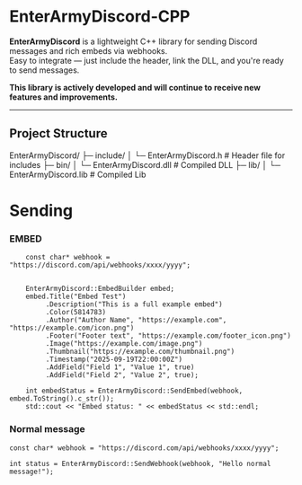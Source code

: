 # EnterArmyDiscord-CPP

**EnterArmyDiscord** is a lightweight C++ library for sending Discord messages and rich embeds via webhooks.  
Easy to integrate — just include the header, link the DLL, and you're ready to send messages.  

**This library is actively developed and will continue to receive new features and improvements.**


---

## Project Structure

EnterArmyDiscord/
├─ include/
│ └─ EnterArmyDiscord.h # Header file for includes 
├─ bin/
│ └─ EnterArmyDiscord.dll # Compiled DLL
├─ lib/
│ └─ EnterArmyDiscord.lib # Compiled Lib

# Sending

### EMBED
```
    const char* webhook = "https://discord.com/api/webhooks/xxxx/yyyy";

   
    EnterArmyDiscord::EmbedBuilder embed;
    embed.Title("Embed Test")
         .Description("This is a full example embed")
         .Color(5814783)
         .Author("Author Name", "https://example.com", "https://example.com/icon.png")
         .Footer("Footer text", "https://example.com/footer_icon.png")
         .Image("https://example.com/image.png")
         .Thumbnail("https://example.com/thumbnail.png")
         .Timestamp("2025-09-19T22:00:00Z")
         .AddField("Field 1", "Value 1", true)
         .AddField("Field 2", "Value 2", true);

    int embedStatus = EnterArmyDiscord::SendEmbed(webhook, embed.ToString().c_str());
    std::cout << "Embed status: " << embedStatus << std::endl;
```
### Normal message
```
const char* webhook = "https://discord.com/api/webhooks/xxxx/yyyy";

int status = EnterArmyDiscord::SendWebhook(webhook, "Hello normal message!");
```
